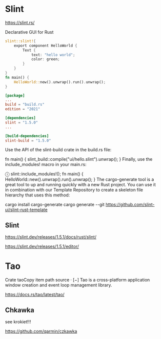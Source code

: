 # Slint


https://slint.rs/


Declarative GUI for Rust


```rust
slint::slint!{
    export component HelloWorld {
        Text {
            text: "hello world";
            color: green;
        }
    }
}
fn main() {
    HelloWorld::new().unwrap().run().unwrap();
}

```


```toml
[package]
...
build = "build.rs"
edition = "2021"

[dependencies]
slint = "1.5.0"
...

[build-dependencies]
slint-build = "1.5.0"

```


Use the API of the slint-build crate in the build.rs file:

fn main() {
slint_build::compile("ui/hello.slint").unwrap();
}
Finally, use the include_modules! macro in your main.rs:

ⓘ
slint::include_modules!();
fn main() {
HelloWorld::new().unwrap().run().unwrap();
}
The cargo-generate tool is a great tool to up and running quickly with a new Rust project. You can use it in combination with our Template Repository to create a skeleton file hierarchy that uses this method:

cargo install cargo-generate
cargo generate --git https://github.com/slint-ui/slint-rust-template



## Slint

https://slint.dev/releases/1.5.1/docs/rust/slint/


https://slint.dev/releases/1.5.1/editor/



# Tao


Crate taoCopy item path
source · [−]
Tao is a cross-platform application window creation and event loop management library.


https://docs.rs/tao/latest/tao/







## Chkawka


see krokiet!!!


https://github.com/qarmin/czkawka


